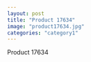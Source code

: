 ```yaml
---
layout: post
title: "Product 17634"
image: "product17634.jpg"
categories: "category1"
---
```

Product 17634
